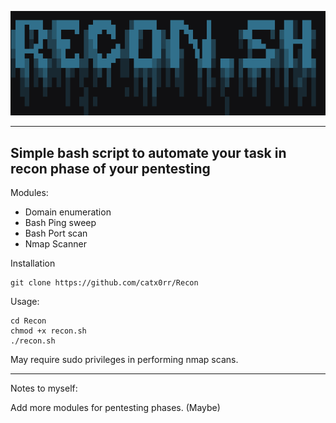 
<p align="center">
  <img src="https://github.com/catx0rr/Recon/blob/master/img/recon.png" alt="recon.png">
</p>

--- 
## Simple bash script to automate your task in recon phase of your pentesting

Modules:

- Domain enumeration
- Bash Ping sweep
- Bash Port scan
- Nmap Scanner

Installation
```shell
git clone https://github.com/catx0rr/Recon
```

Usage:
```shell
cd Recon
chmod +x recon.sh
./recon.sh
```

May require sudo privileges in performing nmap scans.


---
Notes to myself:

Add more modules for pentesting phases. (Maybe)
